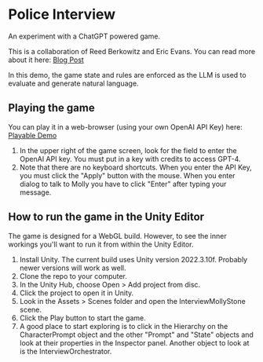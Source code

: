 # Police Interview
An experiment with a ChatGPT powered game.

This is a collaboration of Reed Berkowitz and Eric Evans. You can read more about it here:
[Blog Post](https://medium.com/p/6c47797d997a/ "AI In Games: Complicated Characters
Connecting LLM Driven Characters To The Game State
(on medium.com)")

In this demo, the game state and rules are enforced as the LLM is used to evaluate and generate natural language. 

## Playing the game

You can play it in a web-browser (using your own OpenAI API Key) here: [Playable Demo](https://barelyagame.itch.io/ai-police-interview/ "WebGL build, installed and running on itch.io.")

1. In the upper right of the game screen, look for the field to enter the OpenAI API key. You must put in a key with credits to access GPT-4.
2. Note that there are no keyboard shortcuts. When you enter the API Key, you must click the "Apply" button with the mouse. When you enter dialog to talk to Molly you have to click "Enter" after typing your message.


## How to run the game in the Unity Editor

The game is designed for a WebGL build. However, to see the inner workings you'll want to run it from within the Unity Editor.

1. Install Unity. The current build uses Unity version 2022.3.10f. Probably newer versions will work as well.
2. Clone the repo to your computer.
3. In the Unity Hub, choose Open > Add project from disc.
4. Click the project to open it in Unity.
5. Look in the Assets > Scenes folder and open the InterviewMollyStone scene.
6. Click the Play button to start the game.
7. A good place to start exploring is to click in the Hierarchy on the CharacterPrompt object and the other "Prompt" and "State" objects and look at their properties in the Inspector panel. Another object to look at is the InterviewOrchestrator.

